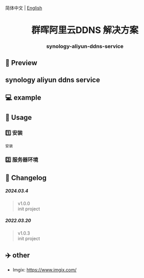 简体中文 | [English](./README.en.md)  

<h1 align="center">
    群晖阿里云DDNS 解决方案
</h1>



<h3 align="center">
synology-aliyun-ddns-service
</h3>

## 🎉 Preview 
## synology aliyun ddns service

##  💻 example  


##  🚩 Usage 

### 1️⃣ 安装

```
安装

```
 
### 2️⃣ 服务器环境


## 📝 Changelog

##### 2024.03.4
 >v1.0.0  
 init project   


##### 2022.03.20
> v1.0.3    
 init project 


## ✈️ other
- Imgix: https://www.imgix.com/



